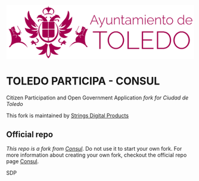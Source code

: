 ![Logo of Ayto. Toledo](https://raw.githubusercontent.com/AyuntamientoToledo/consul/master/public/logo_ayto_toledo.png)

# TOLEDO PARTICIPA - CONSUL



Citizen Participation and Open Government Application *fork for Ciudad de Toledo*

This fork is maintained by [Strings Digital Products](https://www.wearestrings.com)


## Official repo

*This repo is a fork from [Consul](https://github.com/consul/consul/)*. Do not use it to start your own fork. For more information about creating your own fork, checkout the official repo page [Consul](https://github.com/consul/consul/).

SDP
